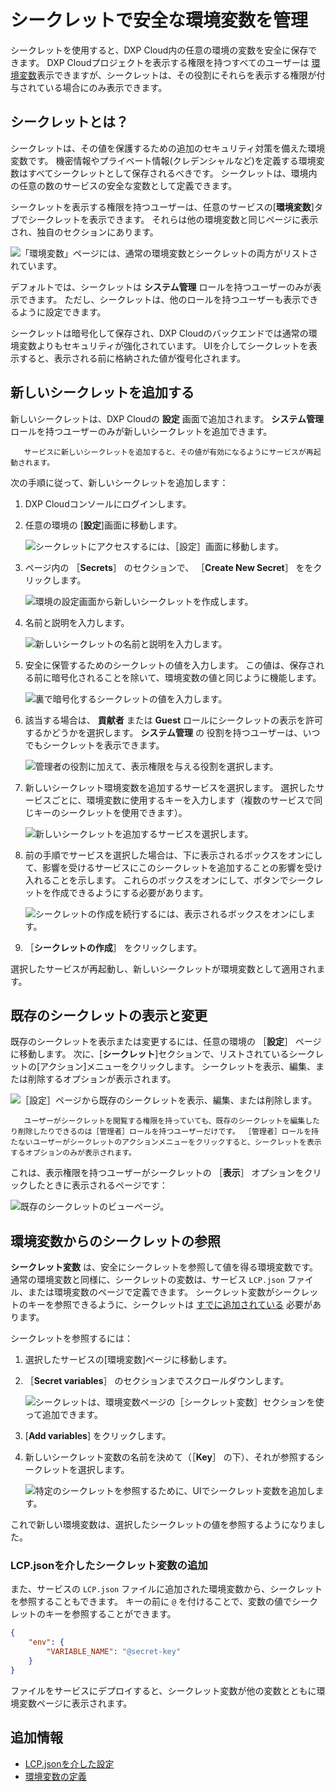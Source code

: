 # シークレットで安全な環境変数を管理

シークレットを使用すると、DXP Cloud内の任意の環境の変数を安全に保存できます。 DXP Cloudプロジェクトを表示する権限を持つすべてのユーザーは [環境変数](../../reference/defining-environment-variables.md)表示できますが、シークレットは、その役割にそれらを表示する権限が付与されている場合にのみ表示できます。

## シークレットとは？

シークレットは、その値を保護するための追加のセキュリティ対策を備えた環境変数です。 機密情報やプライベート情報(クレデンシャルなど)を定義する環境変数はすべてシークレットとして保存されるべきです。 シークレットは、環境内の任意の数のサービスの安全な変数として定義できます。

シークレットを表示する権限を持つユーザーは、任意のサービスの[**環境変数**]タブでシークレットを表示できます。 それらは他の環境変数と同じページに表示され、独自のセクションにあります。

![「環境変数」ページには、通常の環境変数とシークレットの両方がリストされています。](./managing-secure-environment-variables-with-secrets/images/01.png)

デフォルトでは、シークレットは **システム管理** ロールを持つユーザーのみが表示できます。 ただし、シークレットは、他のロールを持つユーザーも表示できるように設定できます。

シークレットは暗号化して保存され、DXP Cloudのバックエンドでは通常の環境変数よりもセキュリティが強化されています。 UIを介してシークレットを表示すると、表示される前に格納された値が復号化されます。

## 新しいシークレットを追加する

新しいシークレットは、DXP Cloudの **設定** 画面で追加されます。 **システム管理** ロールを持つユーザーのみが新しいシークレットを追加できます。

```{warning}
   サービスに新しいシークレットを追加すると、その値が有効になるようにサービスが再起動されます。
```

次の手順に従って、新しいシークレットを追加します：

1. DXP Cloudコンソールにログインします。

1. 任意の環境の [**設定**]画面に移動します。

    ![シークレットにアクセスするには、［設定］画面に移動します。](./managing-secure-environment-variables-with-secrets/images/02.png)

1. ページ内の ［**Secrets**］ のセクションで、 ［**Create New Secret**］ ををクリックします。

    ![環境の設定画面から新しいシークレットを作成します。](./managing-secure-environment-variables-with-secrets/images/03.png)

1. 名前と説明を入力します。

    ![新しいシークレットの名前と説明を入力します。](./managing-secure-environment-variables-with-secrets/images/04.png)

1. 安全に保管するためのシークレットの値を入力します。 この値は、保存される前に暗号化されることを除いて、環境変数の値と同じように機能します。

    ![裏で暗号化するシークレットの値を入力します。](./managing-secure-environment-variables-with-secrets/images/05.png)

1. 該当する場合は、 **貢献者** または **Guest** ロールにシークレットの表示を許可するかどうかを選択します。 **システム管理** の 役割を持つユーザーは、いつでもシークレットを表示できます。

    ![管理者の役割に加えて、表示権限を与える役割を選択します。](./managing-secure-environment-variables-with-secrets/images/06.png)

1. 新しいシークレット環境変数を追加するサービスを選択します。 選択したサービスごとに、環境変数に使用するキーを入力します（複数のサービスで同じキーのシークレットを使用できます）。

    ![新しいシークレットを追加するサービスを選択します。](./managing-secure-environment-variables-with-secrets/images/07.png)

1. 前の手順でサービスを選択した場合は、下に表示されるボックスをオンにして、影響を受けるサービスにこのシークレットを追加することの影響を受け入れることを示します。 これらのボックスをオンにして、ボタンでシークレットを作成できるようにする必要があります。

    ![シークレットの作成を続行するには、表示されるボックスをオンにします。](./managing-secure-environment-variables-with-secrets/images/08.png)

1. ［**シークレットの作成**］ をクリックします。

選択したサービスが再起動し、新しいシークレットが環境変数として適用されます。

## 既存のシークレットの表示と変更

既存のシークレットを表示または変更するには、任意の環境の ［**設定**］ ページに移動します。 次に、[**シークレット**]セクションで、リストされているシークレットの[アクション]メニューをクリックします。 シークレットを表示、編集、または削除するオプションが表示されます。

![［設定］ページから既存のシークレットを表示、編集、または削除します。](./managing-secure-environment-variables-with-secrets/images/09.png)

```{note}
   ユーザーがシークレットを閲覧する権限を持っていても、既存のシークレットを編集したり削除したりできるのは［管理者］ロールを持つユーザーだけです。 ［管理者］ロールを持たないユーザーがシークレットのアクションメニューをクリックすると、シークレットを表示するオプションのみが表示されます。
```

これは、表示権限を持つユーザーがシークレットの ［**表示**］ オプションをクリックしたときに表示されるページです：

![既存のシークレットのビューページ。](./managing-secure-environment-variables-with-secrets/images/10.png)

## 環境変数からのシークレットの参照

**シークレット変数** は、安全にシークレットを参照して値を得る環境変数です。 通常の環境変数と同様に、シークレットの変数は、サービス `LCP.json` ファイル、または環境変数のページで定義できます。 シークレット変数がシークレットのキーを参照できるように、シークレットは [すでに追加されている](#adding-a-new-secret) 必要があります。

シークレットを参照するには：

1. 選択したサービスの[環境変数]ページに移動します。

1. ［**Secret variables**］ のセクションまでスクロールダウンします。

    ![シークレットは、環境変数ページの［シークレット変数］セクションを使って追加できます。](./managing-secure-environment-variables-with-secrets/images/11.png)

1. [**Add variables**] をクリックします。

1. 新しいシークレット変数の名前を決めて（［**Key**］ の下）、それが参照するシークレットを選択します。

    ![特定のシークレットを参照するために、UIでシークレット変数を追加します。](./managing-secure-environment-variables-with-secrets/images/12.png)

これで新しい環境変数は、選択したシークレットの値を参照するようになりました。

### LCP.jsonを介したシークレット変数の追加

また、サービスの `LCP.json` ファイルに追加された環境変数から、シークレットを参照することもできます。 キーの前に `@` を付けることで、変数の値でシークレットのキーを参照することができます。

```json
{
    "env": {
        "VARIABLE_NAME": "@secret-key"
    }
}
```

ファイルをサービスにデプロイすると、シークレット変数が他の変数とともに環境変数ページに表示されます。

## 追加情報

* [LCP.jsonを介した設定](../../reference/configuration-via-lcp-json.md)
* [環境変数の定義](../../reference/defining-environment-variables.md)